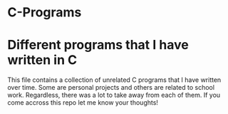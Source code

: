 # C-Programs
<h1>Different programs that I have written in C</h1>

<div>
  <p> 
    This file contains a collection of unrelated C programs that I have written over time. Some are personal projects
    and others are related to school work. Regardless, there was a lot to take away from each of them. If you come accross this
    repo let me know your thoughts!
  </p>
</div>
